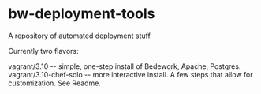 bw-deployment-tools
===================

A repository of automated deployment stuff

Currently two flavors:

vagrant/3.10           -- simple, one-step install of Bedework, Apache, Postgres.
vagrant/3.10-chef-solo -- more interactive install.  A few steps that allow for customization.  See Readme. 
